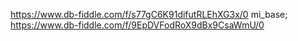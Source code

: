https://www.db-fiddle.com/f/s77gC6K91difutRLEhXG3x/0
mi_base; https://www.db-fiddle.com/f/9EpDVFodRoX9dBx9CsaWmU/0
